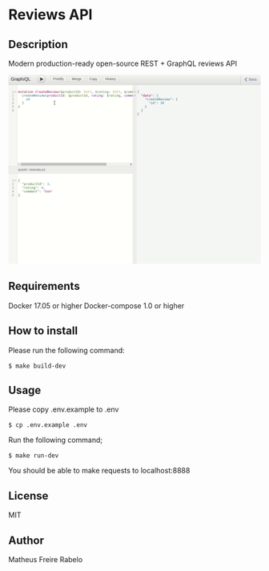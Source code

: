 # Reviews API

## Description
Modern production-ready open-source REST + GraphQL reviews API

![](screencast.gif)

## Requirements
Docker 17.05 or higher
Docker-compose 1.0 or higher

## How to install
Please run the following command:
```
$ make build-dev
```

## Usage
Please copy .env.example to .env
``` 
$ cp .env.example .env
```

Run the following command;
```
$ make run-dev
```

You should be able to make requests to localhost:8888

## License
MIT

## Author
Matheus Freire Rabelo
